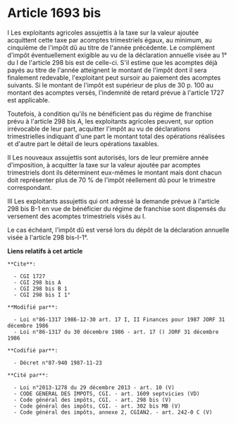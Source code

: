 # Article 1693 bis

I  Les exploitants agricoles assujettis à la taxe sur la valeur ajoutée acquittent cette taxe par acomptes trimestriels
égaux, au minimum, au cinquième de l'impôt dû au titre de l'année précédente. Le complément d'impôt éventuellement exigible
au vu de la déclaration annuelle visée au 1° du I de l'article 298 bis est de celle-ci. S'il estime que les acomptes déjà
payés au titre de l'année atteignent le montant de l'impôt dont il sera finalement redevable, l'exploitant peut sursoir au
paiement des acomptes suivants. Si le montant de l'impôt est supérieur de plus de 30 p. 100 au montant des acomptes versés,
l'indemnité de retard prévue à l'article 1727 est applicable.

Toutefois, à condition qu'ils ne bénéficient pas du régime de franchise  prévu à l'article 298 bis A, les exploitants
agricoles peuvent, sur option irrévocable de leur part, acquitter l'impôt au vu de déclarations trimestrielles indiquant
d'une part le montant total des opérations réalisées et d'autre part le détail de leurs opérations taxables.

II  Les nouveaux assujettis sont autorisés, lors de leur première année d'imposition, à acquitter la taxe sur la valeur
ajoutée par acomptes trimestriels dont ils déterminent eux-mêmes le montant mais dont chacun doit représenter plus de 70 % de
l'impôt réellement dû pour le trimestre correspondant.

III  Les exploitants assujettis qui ont adressé la demande prévue à l'article 298 bis B-1 en vue de bénéficier du régime de
franchise sont dispensés du versement des acomptes trimestriels visés au I.

Le cas échéant, l'impôt dû est versé lors du dépôt de la déclaration annuelle visée à l'article 298 bis-I-1°.

**Liens relatifs à cet article**

	**Cite**:

	  - CGI 1727
	  - CGI 298 bis A
	  - CGI 298 bis B 1
	  - CGI 298 bis I 1°

	**Modifié par**:

	  - Loi n°86-1317 1986-12-30 art. 17 I, II Finances pour 1987 JORF 31 décembre 1986
	  - Loi n°86-1317 du 30 décembre 1986 - art. 17 () JORF 31 décembre 1986

	**Codifié par**:

	  - Décret n°87-940 1987-11-23

	**Cité par**:

	  - Loi n°2013-1278 du 29 décembre 2013 - art. 10 (V)
	  - CODE GENERAL DES IMPOTS, CGI. - art. 1609 septvicies (VD)
	  - Code général des impôts, CGI. - art. 298 bis (V)
	  - Code général des impôts, CGI. - art. 302 bis MB (V)
	  - Code général des impôts, annexe 2, CGIAN2. - art. 242-0 C (V)
